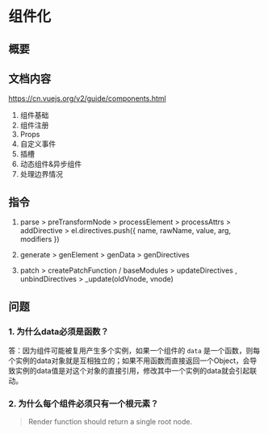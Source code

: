 # 组件化



## 概要



## 文档内容

<https://cn.vuejs.org/v2/guide/components.html>

1. 组件基础
2. 组件注册
3. Props
4. 自定义事件
5. 插槽
6. 动态组件&异步组件
7. 处理边界情况

## 指令

1. parse > preTransformNode > processElement > processAttrs > addDirective > el.directives.push({ name, rawName, value, arg, modifiers })

2. generate > genElement > genData > genDirectives
3. patch > createPatchFunction / baseModules > updateDirectives , unbindDirectives > _update(oldVnode, vnode)



## 问题

### 1. 为什么data必须是函数？

答：因为组件可能被复用产生多个实例，如果一个组件的 `data` 是一个函数，则每个实例的data对象就是互相独立的；如果不用函数而直接返回一个Object，会导致实例的data值是对这个对象的直接引用，修改其中一个实例的data就会引起联动。

### 2. 为什么每个组件必须只有一个根元素？

>  Render function should return a single root node.
